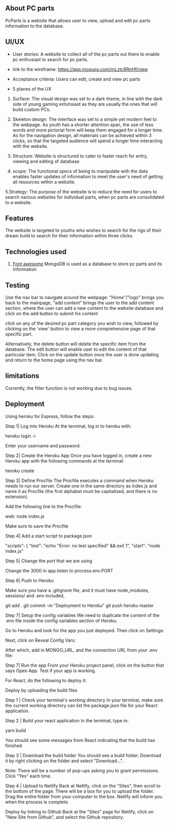 ## About PC parts

PcParts is a website that allows user to view, upload and edit pc parts information to the database. 


## UI/UX
* User stories:
A website to collect all of the pc parts out there to enable pc enthusiast to search for pc parts. 

* link to the wireframe: https://app.moqups.com/mLztc8RnHf/view

* Acceptance criteria:
 Users can edit, create and view pc parts

* 5 planes of the UX
1. Surface: The visual design was set to a dark theme, in line with the dark side of young gaming entuhsiast as they are usually the ones that will build custom PCs.

2. Skeleton design: The interface was set to a simple yet modern feel to the webpage. As youth has a shorter attention span, the use of less words and more pictorial form will keep them engaged for a longer time. As for the navigation design, all materials can be achieved within 3 clicks, so that the targeted audience will spend a longer time interacting with the website.

3. Structure: Website is structured to cater to faster reach for entry, viewing and editing of database

4. scope: The functional specs of being to manipulate with the data enables faster updates of information to meet the user's need of getting all resources within a website.

5.Strategy: The purpose of the website is to reduce the need for users to search various websites for individual parts, when pc parts are consolidated to a website.

## Features
The website is targeted to youths who wishes to search for the rigs of their dream build to search for their information within three clicks.

## Technologies used
1. [Font awesome](https://www.mongodb.com/ "MongoDB")
   MongoDB is used as a database to store pc parts and its information

## Testing
Use the nav bar to navigate around the webpage: "Home"/"logo" brings you back to the mainpage, "add content" brings the user to the add content section, where the user can add a new content to the website database and click on the add button to submit his content

click on any of the desired pc part category you wish to view, followed by clicking on the 'view' button to view a more      comprehensive page of that specific part. 

Alternatively, the delete button will delete the specific item from the database.
The edit button will enable user to edit the content of that particular item. Click on the update button once the user is done updating and return to the home page using the nav bar.

## limitations
Currently, the filter function is not working due to bug issues. 

## Deployment
Using heroku for Express, follow the steps:

Step 1| Log into Heroku
At the terminal, log in to heroku with:

heroku login -i

Enter your username and password.

Step 2| Create the Heroku App
Once you have logged in, create a new Heroku app with the following commands at the terminal:

heroku create <app-name>

Step 3| Define Procfile
The Procfile executes a command when Heroku needs to run our server. Create one in the same directory as index.js and name it as Procfile (the first alphabet must be capitalized, and there is no extension).

Add the following line to the Procfile:

web: node index.js


Make sure to save the Procfile

Step 4| Add a start script to package.json


  "scripts": {
    "test": "echo \"Error: no test specified\" && exit 1",
    "start": "node index.js"


Step 5| Change the port that we are using

Change the 3000 in app.listen to process.env.PORT

Step 6| Push to Heroku

Make sure you have a .gitignore file, and it must have node_modules, sessions/ and .env included,

git add .
git commit -m "Deployment to Heroku"
git push heroku master

Step 7| Setup the config variables
We need to duplicate the content of the .env file inside the config variables section of Heroku.

Go to Heroku and look for the app you just deployed. Then click on Settings:

Next, click on Reveal Config Vars:

After which, add in MONGO_URL, and the connection URL from your .env file:

Step 7| Run the app
From your Heroku project panel, click on the button that says Open App. Test if your app is working.


For React, do the following to deploy it:

Deploy by uploading the build files

Step 1 | Check your terminal's working directory
In your terminal, make sure the current working directory can list the package.json file for your React application.

Step 2 | Build your react application
In the terminal, type in:

yarn build

You should see some messages from React indicating that the build has finished

Step 3 | Download the build folder
You should see a build folder. Download it by right clicking on the folder and select "Download…". 

Note: There will be a number of pop-ups asking you to grant permissions. Click "Yes" each time.

Step 4 | Upload to Netlify
Back at Netlify, click on the "Sites", then scroll to the bottom of the page. There will be a box for you to upload the folder. Drag the entire folder from your computer to the box. Netlify will inform you when the process is complete.

Deploy by linking to Github
Back at the "Sites" page for Netlify, click on "New Site from Github", and select the Github repository. 

